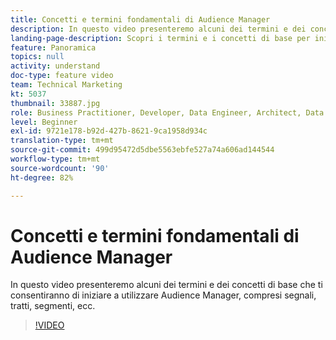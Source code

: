 ```yaml
---
title: Concetti e termini fondamentali di Audience Manager
description: In questo video presenteremo alcuni dei termini e dei concetti di base che ti consentiranno di iniziare a utilizzare Audience Manager, compresi segnali, tratti, segmenti, ecc.
landing-page-description: Scopri i termini e i concetti di base per iniziare a utilizzare Audience Manager, inclusi segnali, caratteristiche, segmenti e molto altro.
feature: Panoramica
topics: null
activity: understand
doc-type: feature video
team: Technical Marketing
kt: 5037
thumbnail: 33887.jpg
role: Business Practitioner, Developer, Data Engineer, Architect, Data Architect, Administrator, Leader
level: Beginner
exl-id: 9721e178-b92d-427b-8621-9ca1958d934c
translation-type: tm+mt
source-git-commit: 499d95472d5dbe5563ebfe527a74a606ad144544
workflow-type: tm+mt
source-wordcount: '90'
ht-degree: 82%

---
```


# Concetti e termini fondamentali di Audience Manager

In questo video presenteremo alcuni dei termini e dei concetti di base che ti consentiranno di iniziare a utilizzare Audience Manager, compresi segnali, tratti, segmenti, ecc.

>[!VIDEO](https://video.tv.adobe.com/v/33887/?quality=12)
